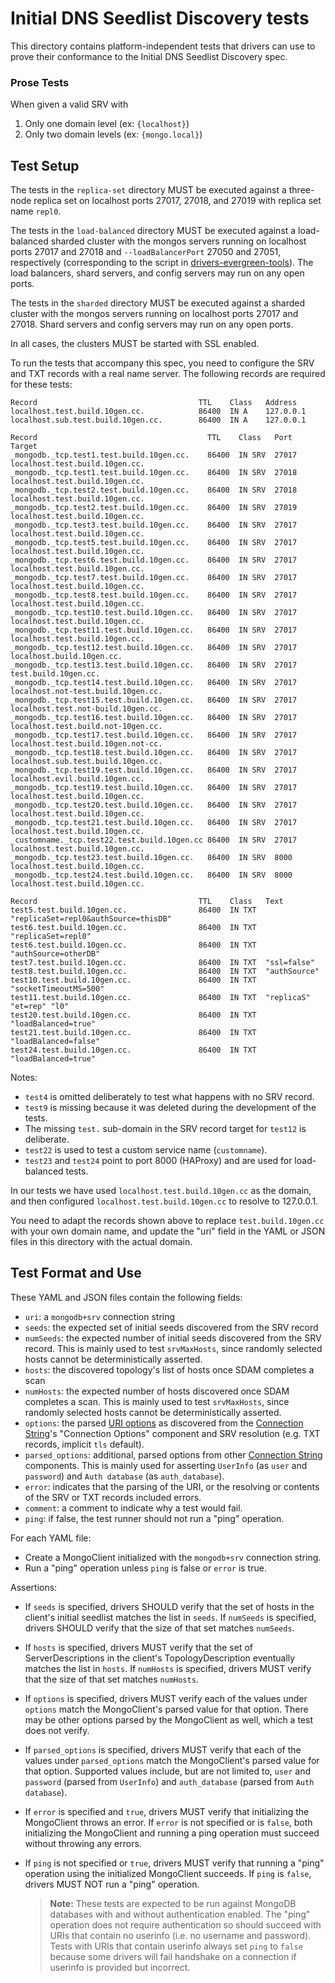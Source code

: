 # Initial DNS Seedlist Discovery tests

This directory contains platform-independent tests that drivers can use to prove their conformance to the Initial DNS
Seedlist Discovery spec.

### Prose Tests
When given a valid SRV with 
1. Only one domain level (ex: `{localhost}`)
2. Only two domain levels (ex: `{mongo.local}`)


## Test Setup

The tests in the `replica-set` directory MUST be executed against a three-node replica set on localhost ports 27017,
27018, and 27019 with replica set name `repl0`.

The tests in the `load-balanced` directory MUST be executed against a load-balanced sharded cluster with the mongos
servers running on localhost ports 27017 and 27018 and `--loadBalancerPort` 27050 and 27051, respectively (corresponding
to the script in
[drivers-evergreen-tools](https://github.com/mongodb-labs/drivers-evergreen-tools/blob/master/.evergreen/run-load-balancer.sh)).
The load balancers, shard servers, and config servers may run on any open ports.

The tests in the `sharded` directory MUST be executed against a sharded cluster with the mongos servers running on
localhost ports 27017 and 27018. Shard servers and config servers may run on any open ports.

In all cases, the clusters MUST be started with SSL enabled.

To run the tests that accompany this spec, you need to configure the SRV and TXT records with a real name server. The
following records are required for these tests:

```
Record                                    TTL    Class   Address
localhost.test.build.10gen.cc.            86400  IN A    127.0.0.1
localhost.sub.test.build.10gen.cc.        86400  IN A    127.0.0.1

Record                                      TTL    Class   Port   Target
_mongodb._tcp.test1.test.build.10gen.cc.    86400  IN SRV  27017  localhost.test.build.10gen.cc.
_mongodb._tcp.test1.test.build.10gen.cc.    86400  IN SRV  27018  localhost.test.build.10gen.cc.
_mongodb._tcp.test2.test.build.10gen.cc.    86400  IN SRV  27018  localhost.test.build.10gen.cc.
_mongodb._tcp.test2.test.build.10gen.cc.    86400  IN SRV  27019  localhost.test.build.10gen.cc.
_mongodb._tcp.test3.test.build.10gen.cc.    86400  IN SRV  27017  localhost.test.build.10gen.cc.
_mongodb._tcp.test5.test.build.10gen.cc.    86400  IN SRV  27017  localhost.test.build.10gen.cc.
_mongodb._tcp.test6.test.build.10gen.cc.    86400  IN SRV  27017  localhost.test.build.10gen.cc.
_mongodb._tcp.test7.test.build.10gen.cc.    86400  IN SRV  27017  localhost.test.build.10gen.cc.
_mongodb._tcp.test8.test.build.10gen.cc.    86400  IN SRV  27017  localhost.test.build.10gen.cc.
_mongodb._tcp.test10.test.build.10gen.cc.   86400  IN SRV  27017  localhost.test.build.10gen.cc.
_mongodb._tcp.test11.test.build.10gen.cc.   86400  IN SRV  27017  localhost.test.build.10gen.cc.
_mongodb._tcp.test12.test.build.10gen.cc.   86400  IN SRV  27017  localhost.build.10gen.cc.
_mongodb._tcp.test13.test.build.10gen.cc.   86400  IN SRV  27017  test.build.10gen.cc.
_mongodb._tcp.test14.test.build.10gen.cc.   86400  IN SRV  27017  localhost.not-test.build.10gen.cc.
_mongodb._tcp.test15.test.build.10gen.cc.   86400  IN SRV  27017  localhost.test.not-build.10gen.cc.
_mongodb._tcp.test16.test.build.10gen.cc.   86400  IN SRV  27017  localhost.test.build.not-10gen.cc.
_mongodb._tcp.test17.test.build.10gen.cc.   86400  IN SRV  27017  localhost.test.build.10gen.not-cc.
_mongodb._tcp.test18.test.build.10gen.cc.   86400  IN SRV  27017  localhost.sub.test.build.10gen.cc.
_mongodb._tcp.test19.test.build.10gen.cc.   86400  IN SRV  27017  localhost.evil.build.10gen.cc.
_mongodb._tcp.test19.test.build.10gen.cc.   86400  IN SRV  27017  localhost.test.build.10gen.cc.
_mongodb._tcp.test20.test.build.10gen.cc.   86400  IN SRV  27017  localhost.test.build.10gen.cc.
_mongodb._tcp.test21.test.build.10gen.cc.   86400  IN SRV  27017  localhost.test.build.10gen.cc.
_customname._tcp.test22.test.build.10gen.cc 86400  IN SRV  27017  localhost.test.build.10gen.cc.
_mongodb._tcp.test23.test.build.10gen.cc.   86400  IN SRV  8000   localhost.test.build.10gen.cc.
_mongodb._tcp.test24.test.build.10gen.cc.   86400  IN SRV  8000   localhost.test.build.10gen.cc.

Record                                    TTL    Class   Text
test5.test.build.10gen.cc.                86400  IN TXT  "replicaSet=repl0&authSource=thisDB"
test6.test.build.10gen.cc.                86400  IN TXT  "replicaSet=repl0"
test6.test.build.10gen.cc.                86400  IN TXT  "authSource=otherDB"
test7.test.build.10gen.cc.                86400  IN TXT  "ssl=false"
test8.test.build.10gen.cc.                86400  IN TXT  "authSource"
test10.test.build.10gen.cc.               86400  IN TXT  "socketTimeoutMS=500"
test11.test.build.10gen.cc.               86400  IN TXT  "replicaS" "et=rep" "l0"
test20.test.build.10gen.cc.               86400  IN TXT  "loadBalanced=true"
test21.test.build.10gen.cc.               86400  IN TXT  "loadBalanced=false"
test24.test.build.10gen.cc.               86400  IN TXT  "loadBalanced=true"
```

Notes:

- `test4` is omitted deliberately to test what happens with no SRV record.
- `test9` is missing because it was deleted during the development of the tests.
- The missing `test.` sub-domain in the SRV record target for `test12` is deliberate.
- `test22` is used to test a custom service name (`customname`).
- `test23` and `test24` point to port 8000 (HAProxy) and are used for load-balanced tests.

In our tests we have used `localhost.test.build.10gen.cc` as the domain, and then configured
`localhost.test.build.10gen.cc` to resolve to 127.0.0.1.

You need to adapt the records shown above to replace `test.build.10gen.cc` with your own domain name, and update the
"uri" field in the YAML or JSON files in this directory with the actual domain.

## Test Format and Use

These YAML and JSON files contain the following fields:

- `uri`: a `mongodb+srv` connection string
- `seeds`: the expected set of initial seeds discovered from the SRV record
- `numSeeds`: the expected number of initial seeds discovered from the SRV record. This is mainly used to test
  `srvMaxHosts`, since randomly selected hosts cannot be deterministically asserted.
- `hosts`: the discovered topology's list of hosts once SDAM completes a scan
- `numHosts`: the expected number of hosts discovered once SDAM completes a scan. This is mainly used to test
  `srvMaxHosts`, since randomly selected hosts cannot be deterministically asserted.
- `options`: the parsed [URI options](../../uri-options/uri-options.md) as discovered from the
  [Connection String](../../connection-string/connection-string-spec.md)'s "Connection Options" component and SRV
  resolution (e.g. TXT records, implicit `tls` default).
- `parsed_options`: additional, parsed options from other
  [Connection String](../../connection-string/connection-string-spec.md) components. This is mainly used for asserting
  `UserInfo` (as `user` and `password`) and `Auth database` (as `auth_database`).
- `error`: indicates that the parsing of the URI, or the resolving or contents of the SRV or TXT records included
  errors.
- `comment`: a comment to indicate why a test would fail.
- `ping`: if false, the test runner should not run a "ping" operation.

For each YAML file:

- Create a MongoClient initialized with the `mongodb+srv` connection string.
- Run a "ping" operation unless `ping` is false or `error` is true.

Assertions:

- If `seeds` is specified, drivers SHOULD verify that the set of hosts in the client's initial seedlist matches the list
  in `seeds`. If `numSeeds` is specified, drivers SHOULD verify that the size of that set matches `numSeeds`.

- If `hosts` is specified, drivers MUST verify that the set of ServerDescriptions in the client's TopologyDescription
  eventually matches the list in `hosts`. If `numHosts` is specified, drivers MUST verify that the size of that set
  matches `numHosts`.

- If `options` is specified, drivers MUST verify each of the values under `options` match the MongoClient's parsed value
  for that option. There may be other options parsed by the MongoClient as well, which a test does not verify.

- If `parsed_options` is specified, drivers MUST verify that each of the values under `parsed_options` match the
  MongoClient's parsed value for that option. Supported values include, but are not limited to, `user` and `password`
  (parsed from `UserInfo`) and `auth_database` (parsed from `Auth database`).

- If `error` is specified and `true`, drivers MUST verify that initializing the MongoClient throws an error. If `error`
  is not specified or is `false`, both initializing the MongoClient and running a ping operation must succeed without
  throwing any errors.

- If `ping` is not specified or `true`, drivers MUST verify that running a "ping" operation using the initialized
  MongoClient succeeds. If `ping` is `false`, drivers MUST NOT run a "ping" operation.

  > **Note:** These tests are expected to be run against MongoDB databases with and without authentication enabled. The
  > "ping" operation does not require authentication so should succeed with URIs that contain no userinfo (i.e. no
  > username and password). Tests with URIs that contain userinfo always set `ping` to `false` because some drivers will
  > fail handshake on a connection if userinfo is provided but incorrect.

